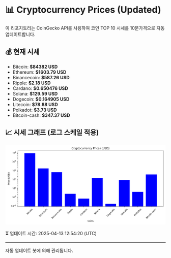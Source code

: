 
# 📊 Cryptocurrency Prices (Updated)

이 리포지토리는 CoinGecko API를 사용하여 코인 TOP 10 시세를 10분가격으로 자동 업데이트합니다.

## 💰 현재 시세
- Bitcoin: **$84382 USD**
- Ethereum: **$1603.79 USD**
- Binancecoin: **$587.26 USD**
- Ripple: **$2.18 USD**
- Cardano: **$0.650476 USD**
- Solana: **$129.59 USD**
- Dogecoin: **$0.164905 USD**
- Litecoin: **$78.88 USD**
- Polkadot: **$3.73 USD**
- Bitcoin-cash: **$347.37 USD**

## 📈 시세 그래프 (로그 스케일 적용)
![Crypto Prices](crypto_prices.png)

⏳ 업데이트 시간: 2025-04-13 12:54:20 (UTC)

---
자동 업데이트 봇에 의해 관리됩니다.
